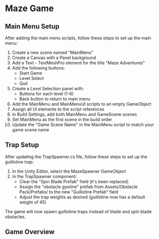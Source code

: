 # Maze Game

## Main Menu Setup
After adding the main menu scripts, follow these steps to set up the main menu:

1. Create a new scene named "MainMenu"
2. Create a Canvas with a Panel background
3. Add a Text - TextMeshPro element for the title "Maze Adventures"
4. Add the following buttons:
   - Start Game
   - Level Select
   - Quit
5. Create a Level Selection panel with:
   - Buttons for each level (1-6)
   - Back button to return to main menu
6. Add the MainMenu and MainMenuUI scripts to an empty GameObject
7. Assign all UI elements to the script references
8. In Build Settings, add both MainMenu and GameScene scenes
9. Set MainMenu as the first scene in the build order
10. Update the "Game Scene Name" in the MainMenu script to match your game scene name

## Trap Setup
After updating the TrapSpawner.cs file, follow these steps to set up the guillotine trap:

1. In the Unity Editor, select the MazeSpawner GameObject
2. In the TrapSpawner component:
   - Clear the "Spin Blade Prefab" field (it's been replaced)
   - Assign the "obstacle gyotine" prefab from Assets/Obstacle Pack/Prefabs/ to the new "Guillotine Prefab" field
   - Adjust the trap weights as desired (guillotine now has a default weight of 45)

The game will now spawn guillotine traps instead of blade and spin blade obstacles.

## Game Overview 